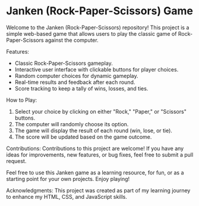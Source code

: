 # Janken (Rock-Paper-Scissors) Game

Welcome to the Janken (Rock-Paper-Scissors) repository! This project is a simple web-based game that allows users to play the classic game of Rock-Paper-Scissors against the computer.

Features:
- Classic Rock-Paper-Scissors gameplay.
- Interactive user interface with clickable buttons for player choices.
- Random computer choices for dynamic gameplay.
- Real-time results and feedback after each round.
- Score tracking to keep a tally of wins, losses, and ties.

How to Play:
1. Select your choice by clicking on either "Rock," "Paper," or "Scissors" buttons.
2. The computer will randomly choose its option.
3. The game will display the result of each round (win, lose, or tie).
4. The score will be updated based on the game outcome.

Contributions:
Contributions to this project are welcome! If you have any ideas for improvements, new features, or bug fixes, feel free to submit a pull request.

Feel free to use this Janken game as a learning resource, for fun, or as a starting point for your own projects. Enjoy playing!

Acknowledgments:
This project was created as part of my learning journey to enhance my HTML, CSS, and JavaScript skills.

